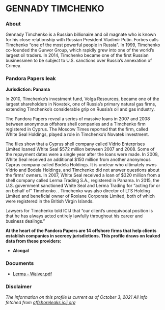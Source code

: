 # GENNADY TIMCHENKO
### About
Gennady Timchenko is a Russian billionaire and oil magnate who is known for his close relationship with Russian President Vladimir Putin. Forbes calls Timchenko “one of the most powerful people in Russia". In 1999, Timchenko co-founded the Gunvor Group, which rapidly grew into one of the world’s largest oil traders. In 2014, Timchenko became one of the first Russian businessmen to be subject to U.S. sanctions over Russia’s annexation of Crimea.

### Pandora Papers leak
**Jurisdiction: Panama**

In 2010, Timchenko’s investment fund, Volga Resources, became one of the largest shareholders in Novatek, one of Russia’s primary natural gas firms, extending Timchenko’s considerable grip on Russia’s oil and gas industry.

The Pandora Papers reveal a series of massive loans in 2007 and 2008 between anonymous offshore shell companies and a Timchenko firm registered in Cyprus. The Moscow Times reported that the firm, called White Seal Holdings, played a role in Timchenko’s Novatek investment.

The files show that a Cyprus shell company called Vidrio Enterprises Limited loaned White Seal \$572 million between 2007 and 2008. Some of the repayment dates were a single year after the loans were made. In 2008, White Seal received an additional \$150 million from another anonymous Cyprus company called Bodela Holdings. It is unclear who ultimately owns Vidrio and Bodela Holdings, and Timchenko did not answer questions about the firms’ owners. In 2007, White Seal received a loan of $320 million from a shell company called Lerma Trading S.A., registered in Panama. In 2015, the U.S. government sanctioned White Seal and Lerma Trading for “acting for or on behalf of” Timchenko. . Timchenko was also director of LTS Holding Limited and beneficial owner of Roxlane Corporate Limited, both of which were registered in the British Virgin Islands.

Lawyers for Timchenko told ICIJ that “our client’s unequivocal position is that he has always acted entirely lawfully throughout his career and business dealings.”

**At the heart of the Pandora Papers are 14 offshore firms that help clients establish companies in secrecy jurisdictions. This profile draws on leaked data from these providers:**
- **Alcogal**

### Documents
- [Lerma - Waiver.pdf](https://www.documentcloud.org/documents/21071691-lerma-waiverpdf)

### Disclaimer
*The information on this profile is current as of October 3, 2021*
*All info fetched from [offshoreleaks.icij.org](https://offshoreleaks.icij.org)*